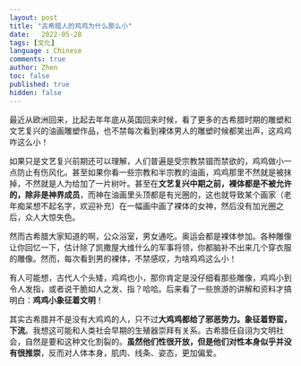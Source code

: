 ```yaml
---
layout: post
title: "古希腊人的鸡鸡为什么那么小"
date:   2022-05-28
tags: [文化]
language : Chinese
comments: true
author: Zhen
toc: false
published: true
hidden: false
---
```

最近从欧洲回来，比起去年年底从英国回来时候，看了更多的古希腊时期的雕塑和文艺复兴的油画雕塑作品，也不禁每次看到裸体男人的雕塑时候都笑出声，这鸡鸡咋这么小！

如果只是文艺复兴前期还可以理解，人们普遍是受宗教禁锢而禁欲的，鸡鸡做小一点防止有伤风化。甚至如果你看一些宗教和半宗教的油画，鸡鸡那里不然就是被抹掉，不然就是人为给加了一片树叶。甚至在**文艺复兴中期之前，裸体都是不被允许的，除非是神界成员**，而神在油画里头顶都是有光圈的，这也就导致某个画家（老年痴呆想不起名字，欢迎补充）在一幅画中画了裸体的女神，然后没有加光圈之后，众人大惊失色。

然而古希腊大家知道的啊，公众浴室，男女通吃。奥运会都是裸体参加。各种雕像让你回忆一下，估计除了凯撒屋大维什么的军事将领，你都脑补不出来几个穿衣服的雕像。然而，每次看到男的裸体，不禁感叹，为啥鸡鸡这么小！

有人可能想，古代人个头矮，鸡鸡也小，那你肯定是没仔细看那些雕像，鸡鸡小到令人发指，或者说干脆如人之发、指？哈哈。后来看了一些旅游的讲解和资料才搞明白：**鸡鸡小象征着文明**！

其实古希腊并不是没有大鸡鸡的人，只不过**大鸡鸡都给了邪恶势力。象征着野蛮，下流**。我想这可能和人类社会早期的生殖器崇拜有关系。古希腊任自诩为文明社会，自然是要和这种文化割裂的。**虽然他们性很开放，但是他们对性本身似乎并没有很推崇**，反而对人体本身，肌肉、线条、姿态，更加偏爱。
<!--stackedit_data:
eyJoaXN0b3J5IjpbMTcyNzc3MjI5MywtMTg4NDY0MDE4NywtMT
A4OTc4NTc0NV19
-->
